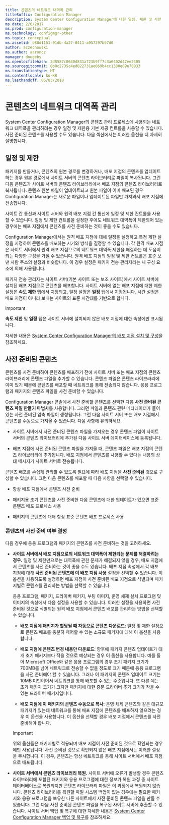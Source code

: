 ```yaml
---
title: 콘텐츠의 네트워크 대역폭 관리
titleSuffix: Configuration Manager
description: System Center Configuration Manager에 대한 일정, 제한 및 사전 준비된 콘텐츠를 구성합니다.
ms.date: 2/6/2017
ms.prod: configuration-manager
ms.technology: configmgr-other
ms.topic: conceptual
ms.assetid: e80d1151-91db-4a27-8411-a957297b67d0
author: aczechowski
ms.author: aaroncz
manager: dougeby
ms.openlocfilehash: 2d8587c0640d831a723b9ff7c3a6402d47ee2405
ms.sourcegitcommit: 0b0c2735c4ed822731ae069b4cc1380e89e78933
ms.translationtype: HT
ms.contentlocale: ko-KR
ms.lasthandoff: 05/03/2018
---
```

# <a name="manage-network-bandwidth-for-content"></a>콘텐츠의 네트워크 대역폭 관리
System Center Configuration Manager의 콘텐츠 관리 프로세스에 사용되는 네트워크 대역폭을 관리하려는 경우 일정 및 제한용 기본 제공 컨트롤을 사용할 수 있습니다. 사전 준비된 콘텐츠를 사용할 수도 있습니다. 다음 섹션에서는 이러한 옵션을 더 자세히 설명합니다.

##  <a name="BKMK_PlanningForThrottling"></a> 일정 및 제한  

 패키지를 만들거나, 콘텐츠의 원본 경로를 변경하거나, 배포 지점의 콘텐츠를 업데이트하는 경우 원본 경로에서 사이트 서버의 콘텐츠 라이브러리로 파일이 복사됩니다. 그런 다음 콘텐츠가 사이트 서버의 콘텐츠 라이브러리에서 배포 지점의 콘텐츠 라이브러리로 복사됩니다. 콘텐츠 원본 파일이 업데이트되고 원본 파일이 이미 배포된 경우 Configuration Manager는 새로운 파일이나 업데이트된 파일만 가져와서 배포 지점에 전송합니다.

 사이트 간 통신과 사이트 서버와 원격 배포 지점 간 통신에 일정 및 제한 컨트롤을 사용할 수 있습니다. 일정 및 제한 컨트롤을 설정한 후에도 네트워크 대역폭이 제한되어 있는 경우에는 배포 지점에서 콘텐츠를 사전 준비하는 것이 좋을 수도 있습니다.  

 Configuration Manager에서는 원격 배포 지점에 대해 일정을 설정하고 특정 제한 설정을 지정하여 콘텐츠를 배포하는 시기와 방식을 결정할 수 있습니다. 각 원격 배포 지점은 사이트 서버에서 원격 배포 지점으로의 네트워크 대역폭 제한을 해결하는 데 도움이 되는 다양한 구성을 가질 수 있습니다. 원격 배포 지점의 일정 및 제한 컨트롤은 표준 보낸 사람 주소의 설정과 비슷합니다. 이 경우 설정은 패키지 전송 관리자라는 새 구성 요소에 의해 사용됩니다.

 패키지 전송 관리자는 사이트 서버(기본 사이트 또는 보조 사이트)에서 사이트 서버에 설치된 배포 지점으로 콘텐츠를 배포합니다. 사이트 서버에 없는 배포 지점에 대한 제한 설정은 **속도 제한** 탭에서 지정되고, 일정 설정은 **일정** 탭에서 지정됩니다. 시간 설정은 배포 지점이 아니라 보내는 사이트의 표준 시간대를 기반으로 합니다.  

> [!IMPORTANT]  
>  **속도 제한** 및 **일정** 탭은 사이트 서버에 설치되지 않은 배포 지점에 대한 속성에만 표시됩니다.  

자세한 내용은 [System Center Configuration Manager의 배포 지점 설치 및 구성](/sccm/core/servers/deploy/configure/install-and-configure-distribution-points)을 참조하세요.  

##  <a name="BKMK_PrestagingContent"></a>사전 준비된 콘텐츠  
 콘텐츠를 사전 준비하여 콘텐츠를 배포하기 전에 사이트 서버 또는 배포 지점의 콘텐츠 라이브러리에 콘텐츠 파일을 추가할 수 있습니다. 콘텐츠 파일은 콘텐츠 라이브러리에 이미 있기 때문에 콘텐츠를 배포할 때 네트워크를 통해 전송되지 않습니다. 응용 프로그램과 패키지의 콘텐츠 파일을 사전 준비할 수 있습니다.  

Configuration Manager 콘솔에서 사전 준비할 콘텐츠를 선택한 다음 **사전 준비된 콘텐츠 파일 만들기 마법사**를 사용합니다. 그러면 파일과 콘텐츠 관련 메타데이터가 들어 있는 사전 준비된 압축 파일이 생성됩니다. 그런 다음 사이트 서버 또는 배포 지점에서 콘텐츠를 수동으로 가져올 수 있습니다. 다음 사항에 유의하세요.  

-   사이트 서버에서 사전 준비된 콘텐츠 파일을 가져오는 경우 콘텐츠 파일이 사이트 서버의 콘텐츠 라이브러리에 추가된 다음 사이트 서버 데이터베이스에 등록됩니다.  

-   배포 지점에 사전 준비된 콘텐츠 파일을 가져올 때, 콘텐츠 파일은 배포 지점의 콘텐츠 라이브러리에 추가됩니다. 배포 지점에서 콘텐츠를 사용할 수 있다는 내용의 상태 메시지가 사이트 서버로 전송됩니다.  

콘텐츠 배포를 손쉽게 관리할 수 있도록 필요에 따라 배포 지점을 **사전 준비된** 것으로 구성할 수 있습니다. 그런 다음 콘텐츠를 배포할 때 다음 사항을 선택할 수 있습니다.  

-   항상 배포 지점에서 콘텐츠 사전 준비  

-   패키지용 초기 콘텐츠를 사전 준비한 다음 콘텐츠에 대한 업데이트가 있으면 표준 콘텐츠 배포 프로세스 사용  

-   패키지의 콘텐츠에 대해 항상 표준 콘텐츠 배포 프로세스 사용  

###  <a name="BKMK_DetermineToPrestageContent"></a>콘텐츠의 사전 준비 여부 결정  
 다음 경우에 응용 프로그램과 패키지의 콘텐츠를 사전 준비하는 것을 고려하세요.  

-   **사이트 서버에서 배포 지점으로의 네트워크 대역폭이 제한되는 문제를 해결하려는 경우.** 일정 및 제한만으로는 대역폭에 관한 문제가 해결되지 않을 경우, 배포 지점에서 콘텐츠를 사전 준비하는 것이 좋을 수도 있습니다. 배포 지점 속성에서 각 배포 지점에 대해 **사전 준비된 콘텐츠에 이 배포 지점 사용** 설정을 선택할 수 있습니다. 이 옵션을 사용하도록 설정하면 배포 지점이 사전 준비된 배포 지점으로 식별되며 패키지별로 콘텐츠를 관리하는 방법을 선택할 수 있습니다.  

    응용 프로그램, 패키지, 드라이버 패키지, 부팅 이미지, 운영 체제 설치 프로그램 및 이미지의 속성에서 다음 설정을 사용할 수 있습니다. 이러한 설정을 사용하면 사전 준비된 것으로 식별되는 원격 배포 지점에서 콘텐츠 배포를 관리하는 방법을 선택할 수 있습니다.  

    -   **배포 지점에 패키지가 할당될 때 자동으로 콘텐츠 다운로드**: 일정 및 제한 설정으로 콘텐츠 배포를 충분히 제어할 수 있는 소규모 패키지에 대해 이 옵션을 사용합니다.  

    -   **배포 지점에 콘텐츠 변경 내용만 다운로드**: 향후에 패키지 콘텐츠 업데이트가 대개 초기 패키지보다 작을 것으로 예상되는 경우 이 옵션을 사용합니다. 예를 들어 Microsoft Office와 같은 응용 프로그램의 경우 초기 패키지 크기가 700MB를 넘어 네트워크로 전송할 수 없을 정도로 크기 때문에 응용 프로그램을 사전 준비해야 할 수 있습니다. 그러나 이 패키지의 콘텐츠 업데이트 크기는 10MB 미만이어서 네트워크를 통해 배포할 수 있는 수준입니다. 또 다른 예는 초기 패키지 크기가 크지만 패키지에 대한 증분 드라이버 추가 크기가 작을 수 있는 드라이버 패키지입니다.  

    -   **배포 지점에 이 패키지의 콘텐츠 수동으로 복사**: 운영 체제 콘텐츠와 같은 대규모 패키지가 있는데 네트워크를 통해 배포 지점에 콘텐츠를 배포하지 않으려는 경우 이 옵션을 사용합니다. 이 옵션을 선택할 경우 배포 지점에서 콘텐츠를 사전 준비해야 합니다.  

    > [!IMPORTANT]  
    >  위의 옵션들은 패키지별로 적용되며 배포 지점이 사전 준비된 것으로 확인되는 경우에만 사용됩니다. 사전 준비된 것으로 확인되지 않은 배포 지점에서는 이러한 설정을 무시합니다. 이 경우, 콘텐츠는 항상 네트워크를 통해 사이트 서버에서 배포 지점으로 배포됩니다.  

-   **사이트 서버에서 콘텐츠 라이브러리 복원.** 사이트 서버에 오류가 발생할 경우 콘텐츠 라이브러리에 포함된 패키지와 응용 프로그램에 대한 정보가 복원 과정 중 사이트 데이터베이스로 복원되지만 콘텐츠 라이브러리 파일은 이 과정에서 복원되지 않습니다. 콘텐츠 라이브러리를 복원할 파일 시스템 백업이 없는 경우에는 필요한 패키지와 응용 프로그램을 보유한 다른 사이트에서 사전 준비된 콘텐츠 파일을 만들 수 있습니다. 그런 다음 사전 준비된 콘텐츠 파일을 복구된 사이트 서버에 추출할 수 있습니다. 사이트 서버 백업 및 복구에 대한 자세한 내용은 [System Center Configuration Manager 백업 및 복구](/sccm/protect/understand/backup-and-recovery)를 참조하세요.  
